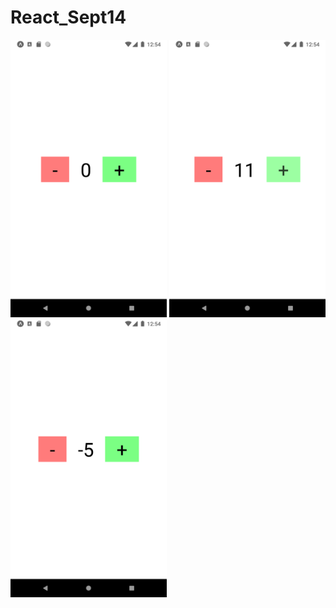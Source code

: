 # React_Sept14

<img src="screenshots/start.png" width="250">
<img src="screenshots/positive.png" width="250">
<img src="screenshots/negative.png" width="250">

